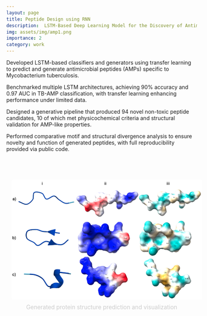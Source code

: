 ```yaml
---
layout: page
title: Peptide Design using RNN
description:  LSTM-Based Deep Learning Model for the Discovery of Antimicrobial Peptides Targeting Mycobacterium tuberculosis
img: assets/img/amp1.png
importance: 2
category: work
---
```


<!-- [Publication](https://www.biorxiv.org/content/10.1101/2025.01.13.632698v1.abstract) -->

Developed LSTM-based classifiers and generators using transfer learning to predict and generate antimicrobial peptides (AMPs) specific to Mycobacterium tuberculosis.

Benchmarked multiple LSTM architectures, achieving 90% accuracy and 0.97 AUC in TB-AMP classification, with transfer learning enhancing performance under limited data.

Designed a generative pipeline that produced 94 novel non-toxic peptide candidates, 10 of which met physicochemical criteria and structural validation for AMP-like properties.

Performed comparative motif and structural divergence analysis to ensure novelty and function of generated peptides, with full reproducibility provided via public code.

<br>

<div style="display: flex; justify-content: center; gap: 2em; margin-top: 2em; text-align: center; flex-wrap: nowrap;">

  <div>
    <img src="/assets/img/amp1.png" alt="TOAST Image 1" style="width: 800px; margin: 1em; border-radius: 4px;">
    <p style="color: #ccc; font-size: 0.95rem; margin-top: -0.5em;">Generated protein structure prediction and visualization</p>
  </div>

</div>